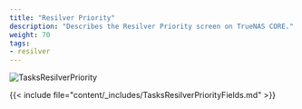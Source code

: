 ```yaml
---
title: "Resilver Priority"
description: "Describes the Resilver Priority screen on TrueNAS CORE." 
weight: 70
tags:
- resilver
---
```


![TasksResilverPriority](/images/CORE/Tasks/TasksResilverPriority.png "Scheduling Resilver Priority Times")

{{< include file="content/_includes/TasksResilverPriorityFields.md" >}}
